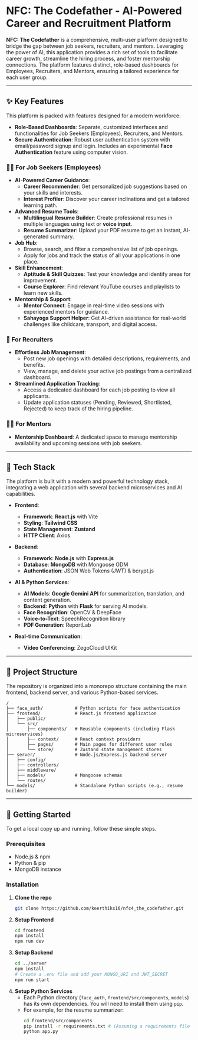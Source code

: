 # NFC: The Codefather - AI-Powered Career and Recruitment Platform

**NFC: The Codefather** is a comprehensive, multi-user platform designed to bridge the gap between job seekers, recruiters, and mentors. Leveraging the power of AI, this application provides a rich set of tools to facilitate career growth, streamline the hiring process, and foster mentorship connections. The platform features distinct, role-based dashboards for Employees, Recruiters, and Mentors, ensuring a tailored experience for each user group.

-----

## ✨ Key Features

This platform is packed with features designed for a modern workforce:

  * **Role-Based Dashboards**: Separate, customized interfaces and functionalities for Job Seekers (Employees), Recruiters, and Mentors.
  * **Secure Authentication**: Robust user authentication system with email/password signup and login. Includes an experimental **Face Authentication** feature using computer vision.

### 🧑‍💼 For Job Seekers (Employees)

  * **AI-Powered Career Guidance**:
      * **Career Recommender**: Get personalized job suggestions based on your skills and interests.
      * **Interest Profiler**: Discover your career inclinations and get a tailored learning path.
  * **Advanced Resume Tools**:
      * **Multilingual Resume Builder**: Create professional resumes in multiple languages using text or **voice input**.
      * **Resume Summarizer**: Upload your PDF resume to get an instant, AI-generated summary.
  * **Job Hub**:
      * Browse, search, and filter a comprehensive list of job openings.
      * Apply for jobs and track the status of all your applications in one place.
  * **Skill Enhancement**:
      * **Aptitude & Skill Quizzes**: Test your knowledge and identify areas for improvement.
      * **Course Explorer**: Find relevant YouTube courses and playlists to learn new skills.
  * **Mentorship & Support**:
      * **Mentor Connect**: Engage in real-time video sessions with experienced mentors for guidance.
      * **Sahayoga Support Helper**: Get AI-driven assistance for real-world challenges like childcare, transport, and digital access.

### 🏢 For Recruiters

  * **Effortless Job Management**:
      * Post new job openings with detailed descriptions, requirements, and benefits.
      * View, manage, and delete your active job postings from a centralized dashboard.
  * **Streamlined Application Tracking**:
      * Access a dedicated dashboard for each job posting to view all applicants.
      * Update application statuses (Pending, Reviewed, Shortlisted, Rejected) to keep track of the hiring pipeline.

### 👨‍🏫 For Mentors

  * **Mentorship Dashboard**: A dedicated space to manage mentorship availability and upcoming sessions with job seekers.

-----

## 🚀 Tech Stack

The platform is built with a modern and powerful technology stack, integrating a web application with several backend microservices and AI capabilities.

  * **Frontend**:

      * **Framework**: **React.js** with Vite
      * **Styling**: **Tailwind CSS**
      * **State Management**: **Zustand**
      * **HTTP Client**: Axios

  * **Backend**:

      * **Framework**: **Node.js** with **Express.js**
      * **Database**: **MongoDB** with Mongoose ODM
      * **Authentication**: JSON Web Tokens (JWT) & bcrypt.js

  * **AI & Python Services**:

      * **AI Models**: **Google Gemini API** for summarization, translation, and content generation.
      * **Backend**: **Python** with **Flask** for serving AI models.
      * **Face Recognition**: OpenCV & DeepFace
      * **Voice-to-Text**: SpeechRecognition library
      * **PDF Generation**: ReportLab

  * **Real-time Communication**:

      * **Video Conferencing**: ZegoCloud UIKit

-----

## 📂 Project Structure

The repository is organized into a monorepo structure containing the main frontend, backend server, and various Python-based services.

```
/
├── face_auth/            # Python scripts for face authentication
├── frontend/             # React.js frontend application
│   ├── public/
│   └── src/
│       ├── components/   # Reusable components (including Flask microservices)
│       ├── context/      # React context providers
│       ├── pages/        # Main pages for different user roles
│       └── store/        # Zustand state management stores
├── server/               # Node.js/Express.js backend server
│   ├── config/
│   ├── controllers/
│   ├── middleware/
│   ├── models/           # Mongoose schemas
│   └── routes/
└── models/               # Standalone Python scripts (e.g., resume builder)
```

-----

## 🏁 Getting Started

To get a local copy up and running, follow these simple steps.

### Prerequisites

  * Node.js & npm
  * Python & pip
  * MongoDB instance

### Installation

1.  **Clone the repo**
    ```sh
    git clone https://github.com/keerthiks16/nfc4_the_codefather.git
    ```
2.  **Setup Frontend**
    ```sh
    cd frontend
    npm install
    npm run dev
    ```
3.  **Setup Backend**
    ```sh
    cd ../server
    npm install
    # Create a .env file and add your MONGO_URI and JWT_SECRET
    npm run start
    ```
4.  **Setup Python Services**
      * Each Python directory (`face_auth`, `frontend/src/components`, `models`) has its own dependencies. You will need to install them using `pip`.
      * For example, for the resume summarizer:
        ```sh
        cd frontend/src/components
        pip install -r requirements.txt # (Assuming a requirements file exists)
        python app.py
        ```
